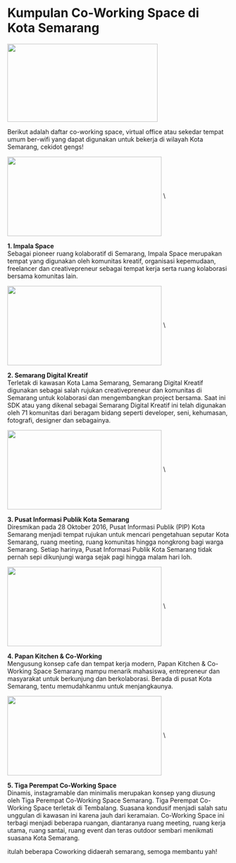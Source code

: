 # Kumpulan Co-Working Space di Kota Semarang

<img src="http://sandec.org/images/sandec-logo.png" height="177px" width="341px" align="center">

Berikut adalah daftar co-working space, virtual office atau sekedar tempat umum ber-wifi yang dapat digunakan untuk bekerja di wilayah Kota Semarang, cekidot gengs!

<img src="https://cdn.idntimes.com/content-images/community/2017/06/impala-e1bce528324543ff2b7a57740ce01a88_600x400.jpg" height="180" width="350" align="center"> \

**1. Impala Space** \
Sebagai pioneer ruang kolaboratif di Semarang, Impala Space merupakan tempat yang digunakan oleh komunitas kreatif, organisasi kepemudaan, freelancer dan creativepreneur sebagai tempat kerja serta ruang kolaborasi bersama komunitas lain.

<img src="https://cdn.idntimes.com/content-images/community/2017/06/screenshot-at-nov-15-08-40-07-bda92f81af0bc045814a6e13d2fe6bfd.png" height="180" width="350" align="center"> \

**2. Semarang Digital Kreatif** \
Terletak di kawasan Kota Lama Semarang, Semarang Digital Kreatif digunakan sebagai salah rujukan creativepreneur dan komunitas di Semarang untuk kolaborasi dan mengembangkan project bersama. Saat ini SDK atau yang dikenal sebagai Semarang Digital Kreatif ini telah digunakan oleh 71 komunitas dari beragam bidang seperti developer, seni, kehumasan, fotografi, designer dan sebagainya.

<img src="https://cdn.idntimes.com/content-images/community/2017/06/screenshot-at-sep-29-07-30-37-b87310a19b947ed14ede63b696e913e6.png" height="180" width="350" align="center"> \

**3. Pusat Informasi Publik Kota Semarang** \
Diresmikan pada 28 Oktober 2016, Pusat Informasi Publik (PIP) Kota Semarang menjadi tempat rujukan untuk mencari pengetahuan seputar Kota Semarang, ruang meeting, ruang komunitas hingga nongkrong bagi warga Semarang. Setiap harinya, Pusat Informasi Publik Kota Semarang tidak pernah sepi dikunjungi warga sejak pagi hingga malam hari loh.

<img src="https://cdn.idntimes.com/content-images/community/2017/06/papan-chicken-coworking-space-9f195be3704a2d0a4f866cab83648c44.jpg" height="180" width="350" align="center"> \

**4. Papan Kitchen & Co-Working** \
Mengusung konsep cafe dan tempat kerja modern, Papan Kitchen & Co-Working Space Semarang mampu menarik mahasiswa, entrepreneur dan masyarakat untuk berkunjung dan berkolaborasi. Berada di pusat Kota Semarang, tentu memudahkanmu untuk menjangkaunya.

<img src="https://cdn.idntimes.com/content-images/community/2017/06/18558713-189385644917400-583416958172620963-o-d1ad741a54e576d8a5a1146f47d9bbce.jpg" height="180" width="350" align="center"> \

**5. Tiga Perempat Co-Working Space** \
Dinamis, instagramable dan minimalis merupakan konsep yang diusung oleh Tiga Perempat Co-Working Space Semarang. Tiga Perempat Co-Working Space terletak di Tembalang. Suasana kondusif menjadi salah satu unggulan di kawasan ini karena jauh dari keramaian. Co-Working Space ini terbagi menjadi beberapa ruangan, diantaranya ruang meeting, ruang kerja utama, ruang santai, ruang event dan teras outdoor sembari menikmati suasana Kota Semarang.

itulah beberapa Coworking didaerah semarang, semoga membantu yah!
